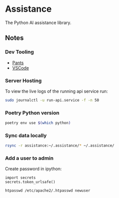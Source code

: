 # Assistance

The Python AI assistance library.

## Notes

### Dev Tooling

- [Pants](https://www.pantsbuild.org/docs/installation)
- [VSCode](https://code.visualstudio.com/)

### Server Hosting

To view the live logs of the running api service run:

```bash
sudo journalctl -u run-api.service -f -n 50
```

### Poetry Python version

```bash
poetry env use $(which python)
```

### Sync data locally

```bash
rsync -r assistance:~/.assistance/* ~/.assistance/
```

### Add a user to admin

Create password in ipython:

```ipython
import secrets
secrets.token_urlsafe()
```

```bash
htpasswd /etc/apache2/.htpasswd newuser
```
